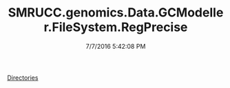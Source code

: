 ﻿---
title: SMRUCC.genomics.Data.GCModeller.FileSystem.RegPrecise
date: 7/7/2016 5:42:08 PM
---

[Directories](T-SMRUCC.genomics.Data.GCModeller.FileSystem.RegPrecise.Directories.html)
